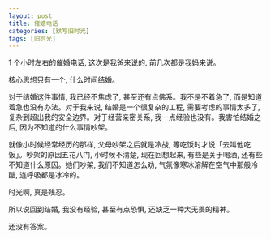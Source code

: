 ```yaml
---
layout: post
title: 催婚电话
categories: [默写旧时光]
tags: [旧时光]
---
```


1 个小时左右的催婚电话, 这次是我爸来说的, 前几次都是我妈来说。

核心思想只有一个, 什么时间结婚。

对于结婚这件事情, 我已经不焦虑了, 甚至还有点佛系。我不是不着急了, 而是知道着急也没有办法。对于我来说, 结婚是一个很复杂的工程, 需要考虑的事情太多了, 复杂到超出我的安全边界。对于经营亲密关系, 我一点经验也没有。我害怕结婚之后, 因为不知道的什么事情吵架。

就像小时候经常经历的那样, 父母吵架之后就是冷战, 等吃饭时才说「去叫他吃饭」。吵架的原因五花八门, 小时候不清楚, 现在回想起来, 有些是关于喝酒, 还有些不知道什么原因。她们吵架, 我们不知道怎么劝, 气氛像寒冰溶解在空气中那般冷酷, 连呼吸都是冰冷的。

时光啊, 真是残忍。

所以说回到结婚, 我没有经验, 甚至有点恐惧, 还缺乏一种大无畏的精神。

还没有答案。
